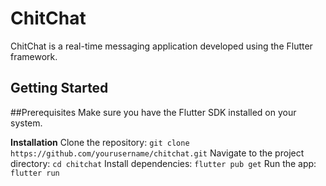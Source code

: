 # ChitChat

ChitChat is a real-time messaging application developed using the Flutter framework.

## Getting Started

##Prerequisites
Make sure you have the Flutter SDK installed on your system.

**Installation**
Clone the repository: `git clone https://github.com/yourusername/chitchat.git`
Navigate to the project directory: `cd chitchat`
Install dependencies: `flutter pub get`
Run the app: `flutter run`

